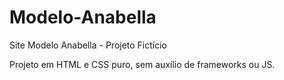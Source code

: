 # Modelo-Anabella
Site Modelo Anabella - Projeto Fictício

Projeto em HTML e CSS puro, sem auxílio de frameworks ou JS.
